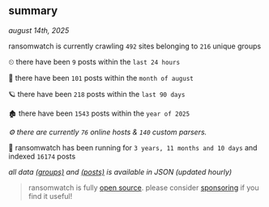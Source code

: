 
## summary
_august 14th, 2025_

ransomwatch is currently crawling `492` sites belonging to `216` unique groups

⏲ there have been `9` posts within the `last 24 hours`

🦈 there have been `101` posts within the `month of august`

🪐 there have been `218` posts within the `last 90 days`

🏚 there have been `1543` posts within the `year of 2025`

_⚙️ there are currently `76` online hosts & `140` custom parsers._

🦕 ransomwatch has been running for `3 years, 11 months and 10 days` and indexed `16174` posts

_all data  [(groups)](http://ransomwhat.telemetry.ltd/groups) and [(posts)](http://ransomwhat.telemetry.ltd/posts) is available in JSON (updated hourly)_

> ransomwatch is fully [open source](https://github.com/joshhighet/ransomwatch#ransomwatch--). please consider [sponsoring](https://github.com/sponsors/joshhighet) if you find it useful!
